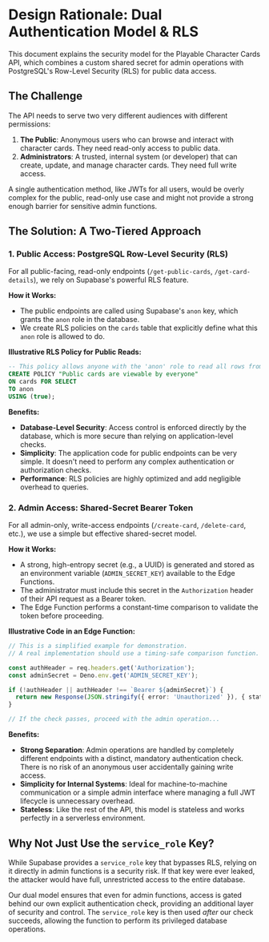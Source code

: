 # Design Rationale: Dual Authentication Model & RLS

This document explains the security model for the Playable Character Cards API, which combines a custom shared secret for admin operations with PostgreSQL's Row-Level Security (RLS) for public data access.

## The Challenge
The API needs to serve two very different audiences with different permissions:
1.  **The Public**: Anonymous users who can browse and interact with character cards. They need read-only access to public data.
2.  **Administrators**: A trusted, internal system (or developer) that can create, update, and manage character cards. They need full write access.

A single authentication method, like JWTs for all users, would be overly complex for the public, read-only use case and might not provide a strong enough barrier for sensitive admin functions.

## The Solution: A Two-Tiered Approach

### 1. Public Access: PostgreSQL Row-Level Security (RLS)
For all public-facing, read-only endpoints (`/get-public-cards`, `/get-card-details`), we rely on Supabase's powerful RLS feature.

**How it Works:**
- The public endpoints are called using Supabase's `anon` key, which grants the `anon` role in the database.
- We create RLS policies on the `cards` table that explicitly define what this `anon` role is allowed to do.

**Illustrative RLS Policy for Public Reads:**
```sql
-- This policy allows anyone with the 'anon' role to read all rows from the 'cards' table.
CREATE POLICY "Public cards are viewable by everyone"
ON cards FOR SELECT
TO anon
USING (true);
```

**Benefits:**
-   **Database-Level Security**: Access control is enforced directly by the database, which is more secure than relying on application-level checks.
-   **Simplicity**: The application code for public endpoints can be very simple. It doesn't need to perform any complex authentication or authorization checks.
-   **Performance**: RLS policies are highly optimized and add negligible overhead to queries.

### 2. Admin Access: Shared-Secret Bearer Token
For all admin-only, write-access endpoints (`/create-card`, `/delete-card`, etc.), we use a simple but effective shared-secret model.

**How it Works:**
- A strong, high-entropy secret (e.g., a UUID) is generated and stored as an environment variable (`ADMIN_SECRET_KEY`) available to the Edge Functions.
- The administrator must include this secret in the `Authorization` header of their API request as a Bearer token.
- The Edge Function performs a constant-time comparison to validate the token before proceeding.

**Illustrative Code in an Edge Function:**
```typescript
// This is a simplified example for demonstration.
// A real implementation should use a timing-safe comparison function.

const authHeader = req.headers.get('Authorization');
const adminSecret = Deno.env.get('ADMIN_SECRET_KEY');

if (!authHeader || authHeader !== `Bearer ${adminSecret}`) {
  return new Response(JSON.stringify({ error: 'Unauthorized' }), { status: 401 });
}

// If the check passes, proceed with the admin operation...
```

**Benefits:**
-   **Strong Separation**: Admin operations are handled by completely different endpoints with a distinct, mandatory authentication check. There is no risk of an anonymous user accidentally gaining write access.
-   **Simplicity for Internal Systems**: Ideal for machine-to-machine communication or a simple admin interface where managing a full JWT lifecycle is unnecessary overhead.
-   **Stateless**: Like the rest of the API, this model is stateless and works perfectly in a serverless environment.

## Why Not Just Use the `service_role` Key?
While Supabase provides a `service_role` key that bypasses RLS, relying on it directly in admin functions is a security risk. If that key were ever leaked, the attacker would have full, unrestricted access to the entire database.

Our dual model ensures that even for admin functions, access is gated behind our own explicit authentication check, providing an additional layer of security and control. The `service_role` key is then used *after* our check succeeds, allowing the function to perform its privileged database operations.
